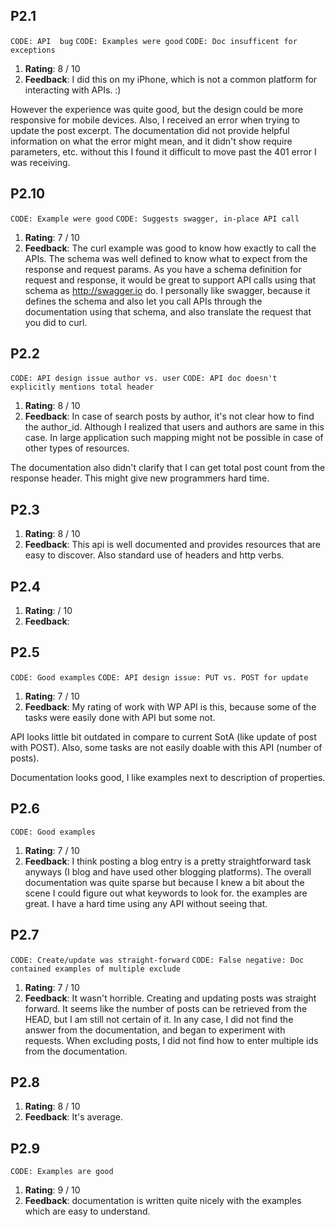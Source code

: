 ## P2.1

`CODE: API  bug`
`CODE: Examples were good`
`CODE: Doc insufficent for exceptions`

1. **Rating**: 8 / 10
2. **Feedback**: I did this on my iPhone, which is not a common platform for interacting with APIs. :)

However the experience was quite good, but the design could be more responsive for mobile devices. Also, I received an error when trying to update the post excerpt. The documentation did not provide helpful information on what the error might mean, and it didn't show require parameters, etc. without this I found it difficult to move past the 401 error I was receiving.

## P2.10

`CODE: Example were good`
`CODE: Suggests swagger, in-place API call`

1. **Rating**: 7 / 10
2. **Feedback**: The curl example was good to know how exactly to call the APIs. The schema was well defined to know what to expect from the response and request params. As you have a schema definition for request and response, it would be great to support API calls using that schema as http://swagger.io do. I personally like swagger, because it defines the schema and also let you call APIs through the documentation using that schema, and also translate the request that you did to curl.

## P2.2


`CODE: API design issue author vs. user`
`CODE: API doc doesn't explicitly mentions total header`


1. **Rating**: 8 / 10
2. **Feedback**: In case of search posts by author, it's not clear how to find the author_id. Although I realized that users and authors are same in this case. In large application such mapping might not be possible in case of other types of resources.

The documentation also didn't clarify that I can get total post count from the response header. This might give new programmers hard time.

## P2.3


1. **Rating**: 8 / 10
2. **Feedback**: This api is well documented and provides resources that are easy to discover. Also standard use of headers and http verbs.

## P2.4

1. **Rating**:  / 10
2. **Feedback**:

## P2.5

`CODE: Good examples`
`CODE: API design issue: PUT vs. POST for update`

1. **Rating**: 7 / 10
2. **Feedback**: My rating of work with WP API is this, because some of the tasks were easily done with API but some not.

API looks little bit outdated in compare to current SotA (like update of post with POST). Also, some tasks are not easily doable with this API (number of posts).

Documentation  looks good, I like examples next to description of properties.


## P2.6

`CODE: Good examples`


1. **Rating**: 7 / 10
2. **Feedback**: I think posting a blog entry is a pretty straightforward task anyways (I blog and have used other blogging platforms). The overall documentation was quite sparse but because I knew a bit about the scene I could figure out what keywords to look for.  the examples are great. I have a hard time using any API without seeing that.

## P2.7

`CODE: Create/update was straight-forward`
`CODE: False negative: Doc contained examples of multiple exclude`

1. **Rating**: 7 / 10
2. **Feedback**: It wasn't horrible. Creating and updating posts was straight forward.
It seems like the number of posts can be retrieved from the HEAD, but I am still not certain of it. In any case, I did not find the answer from the documentation, and began to experiment with requests.
When excluding posts, I did not find how to enter multiple ids from the documentation.

## P2.8

1. **Rating**: 8 / 10
2. **Feedback**: It's average.

## P2.9

`CODE: Examples are good`

1. **Rating**: 9 / 10
2. **Feedback**: documentation is written quite nicely with the examples which are easy to understand.

